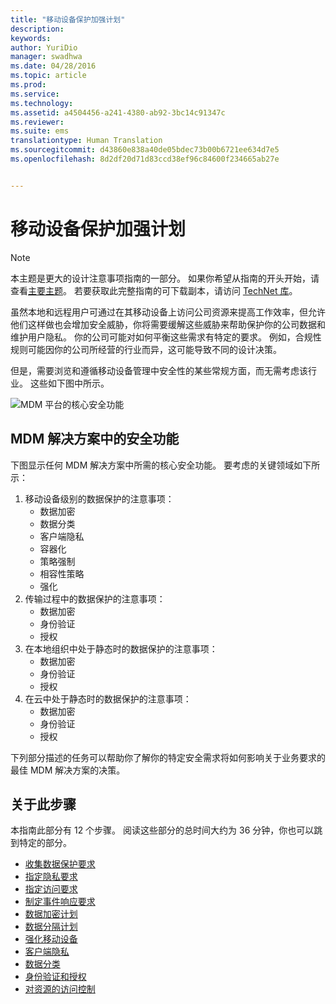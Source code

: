 ```yaml
---
title: "移动设备保护加强计划"
description: 
keywords: 
author: YuriDio
manager: swadhwa
ms.date: 04/28/2016
ms.topic: article
ms.prod: 
ms.service: 
ms.technology: 
ms.assetid: a4504456-a241-4380-ab92-3bc14c91347c
ms.reviewer: 
ms.suite: ems
translationtype: Human Translation
ms.sourcegitcommit: d43860e838a40de05bdec73b00b6721ee634d7e5
ms.openlocfilehash: 8d2df20d71d83ccd38ef96c84600f234665ab27e


---
```


# 移动设备保护加强计划

>[!NOTE]
>本主题是更大的设计注意事项指南的一部分。 如果你希望从指南的开头开始，请查看[主要主题](mdm-design-considerations-guide.md)。 若要获取此完整指南的可下载副本，请访问 [TechNet 库](https://gallery.technet.microsoft.com/Mobile-Device-Management-7d401582)。

虽然本地和远程用户可通过在其移动设备上访问公司资源来提高工作效率，但允许他们这样做也会增加安全威胁，你将需要缓解这些威胁来帮助保护你的公司数据和维护用户隐私。 你的公司可能对如何平衡这些需求有特定的要求。 例如，合规性规则可能因你的公司所经营的行业而异，这可能导致不同的设计决策。
 
但是，需要浏览和遵循移动设备管理中安全性的某些常规方面，而无需考虑该行业。 这些如下图中所示。

![MDM 平台的核心安全功能](./media/MDM_Figure_08.png)

## MDM 解决方案中的安全功能

下图显示任何 MDM 解决方案中所需的核心安全功能。 要考虑的关键领域如下所示：

1. 移动设备级别的数据保护的注意事项：
    - 数据加密
    - 数据分类
    - 客户端隐私
    - 容器化
    - 策略强制
    - 相容性策略
    - 强化
2. 传输过程中的数据保护的注意事项：
    - 数据加密
    - 身份验证
    - 授权
3. 在本地组织中处于静态时的数据保护的注意事项：
    - 数据加密
    - 身份验证
    - 授权
4. 在云中处于静态时的数据保护的注意事项：
    - 数据加密
    - 身份验证
    - 授权

下列部分描述的任务可以帮助你了解你的特定安全需求将如何影响关于业务要求的最佳 MDM 解决方案的决策。

## 关于此步骤

本指南此部分有 12 个步骤。 阅读这些部分的总时间大约为 36 分钟，你也可以跳到特定的部分。

- [收集数据保护要求](mdm-gather-data-protection-requirements.md)
- [指定隐私要求](mdm-specify-privacy-requirements.md)
- [指定访问要求](mdm-specify-your-access-requirements.md)
- [制定事件响应要求](mdm-develop-incident-response-requirements.md)
- [数据加密计划](mdm-data-encryption.md)
- [数据分隔计划](mdm-data-segregation.md)
- [强化移动设备](mdm-hardening-mobile-devices.md)
- [客户端隐私](mdm-client-privacy.md)
- [数据分类](mdm-data-classification.md)
- [身份验证和授权](mdm-authentication-authorization.md)
- [对资源的访问控制](mdm-access-control-resources.md)





<!--HONumber=Jun16_HO4-->


